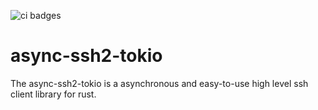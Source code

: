 ![ci badges](https://github.com/Miyoshi-Ryota/async-ssh2-tokio/actions/workflows/ci.yml/badge.svg)
# async-ssh2-tokio
The async-ssh2-tokio is a asynchronous and easy-to-use high level ssh client library for rust.
